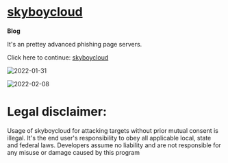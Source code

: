 [skyboycloud](https://skyboy-cloud.web.app/)
====
**Blog**

It's an prettey advanced phishing page servers.

Click here to continue: [skyboycloud](https://skyboy-cloud.web.app/)


![2022-01-31](https://user-images.githubusercontent.com/98765158/151840978-deacc0fb-25bb-4ea3-9809-8ebecc504b82.png )

![2022-02-08](https://user-images.githubusercontent.com/98765158/152955500-d1374a2d-7ff6-457c-955d-ce7360f3dfa8.png)


Legal disclaimer:
===
Usage of skyboycloud for attacking targets without prior mutual consent is illegal. It's the end user's responsibility to obey all applicable local, state and federal laws. Developers assume no liability and are not responsible for any misuse or damage caused by this program
